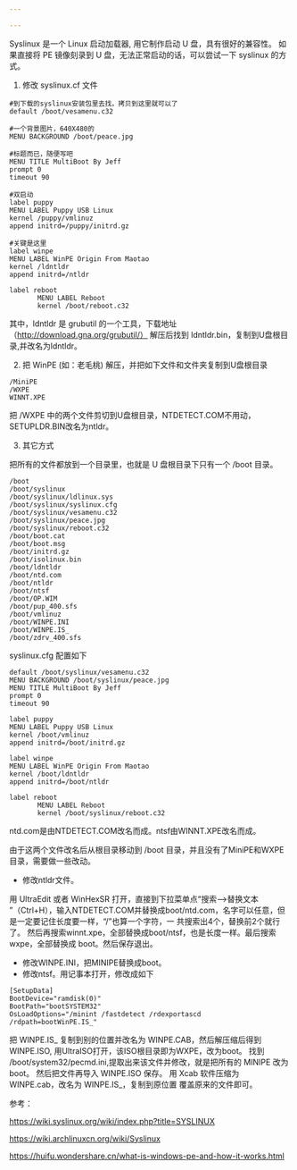 ```yaml
---

---
```


Syslinux 是一个 Linux 启动加载器, 用它制作启动 U 盘，具有很好的兼容性。
如果直接将 PE 镜像刻录到 U 盘，无法正常启动的话，可以尝试一下 syslinux 的方式。
1. 修改 syslinux.cf 文件

```
#到下载的syslinux安装包里去找，拷贝到这里就可以了
default /boot/vesamenu.c32          

#一个背景图片，640X480的
MENU BACKGROUND /boot/peace.jpg     

#标题而已，随便写吧
MENU TITLE MultiBoot By Jeff        
prompt 0
timeout 90

#双启动
label puppy                         
MENU LABEL Puppy USB Linux
kernel /puppy/vmlinuz
append initrd=/puppy/initrd.gz

#关键是这里
label winpe                          
MENU LABEL WinPE Origin From Maotao
kernel /ldntldr                   
append initrd=/ntldr

label reboot
       MENU LABEL Reboot
       kernel /boot/reboot.c32
```

其中，ldntldr 是 grubutil 的一个工具，下载地址（http://download.gna.org/grubutil/）
解压后找到 ldntldr.bin，复制到U盘根目录,并改名为ldntldr。

2. 把 WinPE (如：老毛桃) 解压，并把如下文件和文件夹复制到U盘根目录

```
/MiniPE
/WXPE
WINNT.XPE
```

把 /WXPE 中的两个文件剪切到U盘根目录，NTDETECT.COM不用动，SETUPLDR.BIN改名为ntldr。

3. 其它方式
   
把所有的文件都放到一个目录里，也就是 U 盘根目录下只有一个 /boot 目录。

```
/boot
/boot/syslinux
/boot/syslinux/ldlinux.sys
/boot/syslinux/syslinux.cfg
/boot/syslinux/vesamenu.c32
/boot/syslinux/peace.jpg
/boot/syslinux/reboot.c32
/boot/boot.cat
/boot/boot.msg
/boot/initrd.gz
/boot/isolinux.bin
/boot/ldntldr
/boot/ntd.com
/boot/ntldr
/boot/ntsf
/boot/OP.WIM
/boot/pup_400.sfs
/boot/vmlinuz
/boot/WINPE.INI
/boot/WINPE.IS_
/boot/zdrv_400.sfs
```

syslinux.cfg 配置如下

```
default /boot/syslinux/vesamenu.c32
MENU BACKGROUND /boot/syslinux/peace.jpg
MENU TITLE MultiBoot By Jeff
prompt 0
timeout 90

label puppy
MENU LABEL Puppy USB Linux
kernel /boot/vmlinuz
append initrd=/boot/initrd.gz

label winpe
MENU LABEL WinPE Origin From Maotao
kernel /boot/ldntldr
append initrd=/boot/ntldr

label reboot
       MENU LABEL Reboot
       kernel /boot/syslinux/reboot.c32
```

ntd.com是由NTDETECT.COM改名而成。ntsf由WINNT.XPE改名而成。

由于这两个文件改名后从根目录移动到 /boot 目录，并且没有了MiniPE和WXPE目录，需要做一些改动。

* 修改ntldr文件。

 用 UltraEdit 或者 WinHexSR 打开，直接到下拉菜单点“搜索-->替换文本 ”（Ctrl+H），输入NTDETECT.COM并替换成boot/ntd.com，名字可以任意，但是一定要记住长度要一样，“/”也算一个字符，一 共搜索出4个，替换前2个就行了。
 然后再搜索winnt.xpe，全部替换成boot/ntsf，也是长度一样。最后搜索wxpe，全部替换成 boot。然后保存退出。
* 修改WINPE.INI，把MINIPE替换成boot。
* 修改ntsf。用记事本打开，修改成如下

```
[SetupData]
BootDevice="ramdisk(0)"
BootPath="bootSYSTEM32"
OsLoadOptions="/minint /fastdetect /rdexportascd /rdpath=bootWinPE.IS_"
```
把 WINPE.IS_ 复制到别的位置并改名为 WINPE.CAB，然后解压缩后得到 WINPE.ISO, 用UltraISO打开，该ISO根目录即为WXPE，改为boot。
找到 /boot/system32/pecmd.ini,提取出来该文件并修改，就是把所有的 MINIPE 改为 boot。
然后把文件再导入 WINPE.ISO 保存。
用 Xcab 软件压缩为 WINPE.cab，改名为 WINPE.IS_，复制到原位置 覆盖原来的文件即可。


参考：

https://wiki.syslinux.org/wiki/index.php?title=SYSLINUX

https://wiki.archlinuxcn.org/wiki/Syslinux

https://huifu.wondershare.cn/what-is-windows-pe-and-how-it-works.html